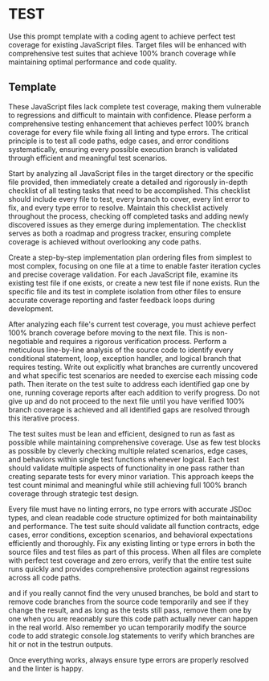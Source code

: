 # TEST

Use this prompt template with a coding agent to achieve perfect test coverage for existing JavaScript files. Target files will be enhanced with comprehensive test suites that achieve 100% branch coverage while maintaining optimal performance and code quality.

## Template

These JavaScript files lack complete test coverage, making them vulnerable to regressions and difficult to maintain with confidence. Please perform a comprehensive testing enhancement that achieves perfect 100% branch coverage for every file while fixing all linting and type errors. The critical principle is to test all code paths, edge cases, and error conditions systematically, ensuring every possible execution branch is validated through efficient and meaningful test scenarios.

Start by analyzing all JavaScript files in the target directory or the specific file provided, then immediately create a detailed and rigorously in-depth checklist of all testing tasks that need to be accomplished. This checklist should include every file to test, every branch to cover, every lint error to fix, and every type error to resolve. Maintain this checklist actively throughout the process, checking off completed tasks and adding newly discovered issues as they emerge during implementation. The checklist serves as both a roadmap and progress tracker, ensuring complete coverage is achieved without overlooking any code paths.

Create a step-by-step implementation plan ordering files from simplest to most complex, focusing on one file at a time to enable faster iteration cycles and precise coverage validation. For each JavaScript file, examine its existing test file if one exists, or create a new test file if none exists. Run the specific file and its test in complete isolation from other files to ensure accurate coverage reporting and faster feedback loops during development.

After analyzing each file's current test coverage, you must achieve perfect 100% branch coverage before moving to the next file. This is non-negotiable and requires a rigorous verification process. Perform a meticulous line-by-line analysis of the source code to identify every conditional statement, loop, exception handler, and logical branch that requires testing. Write out explicitly what branches are currently uncovered and what specific test scenarios are needed to exercise each missing code path. Then iterate on the test suite to address each identified gap one by one, running coverage reports after each addition to verify progress. Do not give up and do not proceed to the next file until you have verified 100% branch coverage is achieved and all identified gaps are resolved through this iterative process.

The test suites must be lean and efficient, designed to run as fast as possible while maintaining comprehensive coverage. Use as few test blocks as possible by cleverly checking multiple related scenarios, edge cases, and behaviors within single test functions whenever logical. Each test should validate multiple aspects of functionality in one pass rather than creating separate tests for every minor variation. This approach keeps the test count minimal and meaningful while still achieving full 100% branch coverage through strategic test design.

Every file must have no linting errors, no type errors with accurate JSDoc types, and clean readable code structure optimized for both maintainability and performance. The test suite should validate all function contracts, edge cases, error conditions, exception scenarios, and behavioral expectations efficiently and thoroughly. Fix any existing linting or type errors in both the source files and test files as part of this process. When all files are complete with perfect test coverage and zero errors, verify that the entire test suite runs quickly and provides comprehensive protection against regressions across all code paths.

and if you really cannot find the very unused branches, be bold and start to remove code branches from the source code temporarily and see if they change the result, and as long as the tests still pass, remove them one by one when you are reaonably sure this code path actually never can happen in the real world. Also remember yo ucan temporarily modify the source code to add strategic console.log statements to verify which branches are hit or not in the testrun outputs.

Once everything works, always ensure type errors are properly resolved and the linter is happy.
